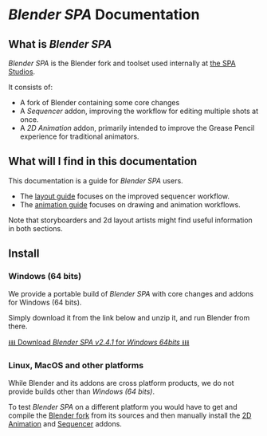 # _Blender SPA_ Documentation

## What is _Blender SPA_

_Blender SPA_ is the Blender fork and toolset used internally at [the SPA Studios](/about/studio).

It consists of:

- A fork of Blender containing some core changes
- A _Sequencer_ addon, improving the workflow for editing multiple shots at once.
- A _2D Animation_ addon, primarily intended to improve the Grease Pencil experience for traditional animators.

## What will I find in this documentation

This documentation is a guide for _Blender SPA_ users.

- The [layout guide](/anim) focuses on the improved sequencer workflow.
- The [animation guide](/layout) focuses on drawing and animation workflows.

Note that storyboarders and 2d layout artists might find useful information in both sections.

## Install


### Windows (64 bits)

We provide a portable build of _Blender SPA_
with core changes and addons for Windows (64 bits).

Simply download it from the link below and unzip it,
and run Blender from there.

[⭳⭳⭳ Download _Blender SPA v2.4.1_ for _Windows 64bits_  ⭳⭳⭳][blender_spa-2.4.1-bundle-windows64.zip]

### Linux, MacOS and other platforms

While Blender and its addons are cross platform products,
we do not provide builds other than _Windows (64 bits)_.

To test _Blender SPA_ on a different platform you would have to
get and compile the [Blender fork][blender-spa] from its sources
and then manually install the [2D Animation][2d-anim-addon] and [Sequencer][sequencer-addon] addons.

[blender-spa]: https://github.com/blender/blender
[2d-anim-addon]: https://github.com/The-SPA-Studios/2d-anim-addon
[sequencer-addon]: https://github.com/The-SPA-Studios/sequencer-addon
[blender_spa-2.4.1-bundle-windows64.zip]: https://thespastudios.com/public-links/blender_spa-2.4.1-bundle-windows64.zip